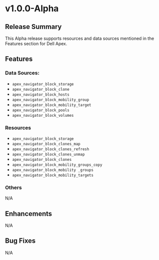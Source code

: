 # v1.0.0-Alpha
## Release Summary
This Alpha release supports resources and data sources mentioned in the Features section for Dell Apex.
## Features

### Data Sources:
* `apex_navigator_block_storage`
* `apex_navigator_block_clone`
* `apex_navigator_block_hosts`
* `apex_navigator_block_mobility_group`
* `apex_navigator_block_mobility_target`
* `apex_navigator_block_pools`
* `apex_navigator_block_volumes`

### Resources
* `apex_navigator_block_storage`
* `apex_navigator_block_clones_map`
* `apex_navigator_block_clones_refresh`
* `apex_navigator_block_clones_unmap`
* `apex_navigator_block_clones`
* `apex_navigator_block_mobility_groups_copy`
* `apex_navigator_block_mobility _groups`
* `apex_navigator_block_mobility_targets`

### Others
N/A

## Enhancements
N/A

## Bug Fixes
N/A
